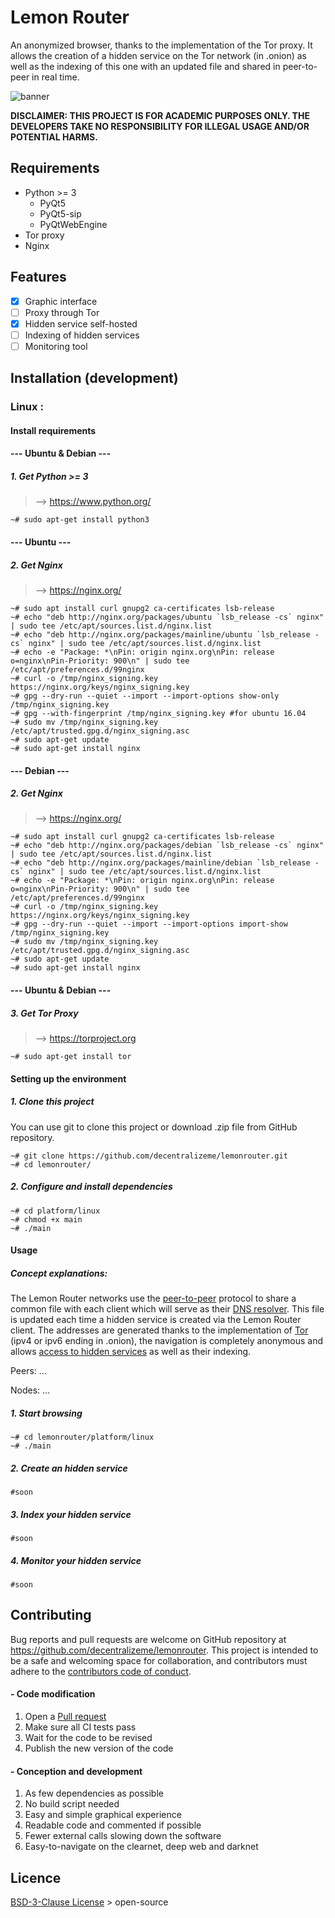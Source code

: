 # Lemon Router

An anonymized browser, thanks to the implementation of the Tor proxy. It allows the creation of a hidden service on the Tor network (in .onion) as well as the indexing of this one with an updated file and shared in peer-to-peer in real time.

![banner](https://raw.githubusercontent.com/decentralizeme/lemonrouter/main/banner.png)

**DISCLAIMER: THIS PROJECT IS FOR ACADEMIC PURPOSES ONLY. THE DEVELOPERS TAKE NO RESPONSIBILITY FOR ILLEGAL USAGE AND/OR POTENTIAL HARMS.**

## Requirements

- Python >= 3
  - PyQt5
  - PyQt5-sip
  - PyQtWebEngine
- Tor proxy
- Nginx

## Features

- [x] Graphic interface
- [ ] Proxy through Tor
- [x] Hidden service self-hosted
- [ ] Indexing of hidden services
- [ ] Monitoring tool

## Installation (development)

### Linux :

#### Install requirements

#### --- Ubuntu & Debian ---

##### 1. Get Python >= 3

> --> https://www.python.org/

```shell
~# sudo apt-get install python3
```

#### --- Ubuntu ---

##### 2. Get Nginx

> --> https://nginx.org/

```shell
~# sudo apt install curl gnupg2 ca-certificates lsb-release
~# echo "deb http://nginx.org/packages/ubuntu `lsb_release -cs` nginx" | sudo tee /etc/apt/sources.list.d/nginx.list
~# echo "deb http://nginx.org/packages/mainline/ubuntu `lsb_release -cs` nginx" | sudo tee /etc/apt/sources.list.d/nginx.list
~# echo -e "Package: *\nPin: origin nginx.org\nPin: release o=nginx\nPin-Priority: 900\n" | sudo tee /etc/apt/preferences.d/99nginx
~# curl -o /tmp/nginx_signing.key https://nginx.org/keys/nginx_signing.key
~# gpg --dry-run --quiet --import --import-options show-only /tmp/nginx_signing.key
~# gpg --with-fingerprint /tmp/nginx_signing.key #for ubuntu 16.04
~# sudo mv /tmp/nginx_signing.key /etc/apt/trusted.gpg.d/nginx_signing.asc
~# sudo apt-get update
~# sudo apt-get install nginx
```

#### --- Debian ---

##### 2. Get Nginx

> --> https://nginx.org/

```shell
~# sudo apt install curl gnupg2 ca-certificates lsb-release
~# echo "deb http://nginx.org/packages/debian `lsb_release -cs` nginx" | sudo tee /etc/apt/sources.list.d/nginx.list
~# echo "deb http://nginx.org/packages/mainline/debian `lsb_release -cs` nginx" | sudo tee /etc/apt/sources.list.d/nginx.list
~# echo -e "Package: *\nPin: origin nginx.org\nPin: release o=nginx\nPin-Priority: 900\n" | sudo tee /etc/apt/preferences.d/99nginx
~# curl -o /tmp/nginx_signing.key https://nginx.org/keys/nginx_signing.key
~# gpg --dry-run --quiet --import --import-options import-show /tmp/nginx_signing.key
~# sudo mv /tmp/nginx_signing.key /etc/apt/trusted.gpg.d/nginx_signing.asc
~# sudo apt-get update
~# sudo apt-get install nginx
```

#### --- Ubuntu & Debian ---

##### 3. Get Tor Proxy

> --> https://torproject.org

```shell
~# sudo apt-get install tor
```



#### Setting up the environment

##### 1. Clone this project

You can use git to clone this project or download .zip file from GitHub repository.

```shell
~# git clone https://github.com/decentralizeme/lemonrouter.git
~# cd lemonrouter/
```

##### 2. Configure and install dependencies

```shell
~# cd platform/linux
~# chmod +x main
~# ./main
```

#### Usage

##### Concept explanations:

The Lemon Router networks use the [peer-to-peer](https://en.wikipedia.org/wiki/Peer-to-peer) protocol to share a common file with each client which will serve as their [DNS resolver](https://en.wikipedia.org/wiki/Domain_Name_System). This file is updated each time a hidden service is created via the Lemon Router client. The addresses are generated thanks to the implementation of [Tor ](https://en.wikipedia.org/wiki/Tor_(anonymity_network)) (ipv4 or ipv6 ending in .onion), the navigation is completely anonymous and allows [access to hidden services](https://en.wikipedia.org/wiki/The_Hidden_Wiki) as well as their indexing.

Peers: ...

Nodes: ...

##### 1. Start browsing

```shell
~# cd lemonrouter/platform/linux
~# ./main
```

##### 2. Create an hidden service

```shell
#soon
```

##### 3. Index your hidden service

```shell
#soon
```

##### 4. Monitor your hidden service

```shell
#soon
```

## Contributing

Bug reports and pull requests are welcome on GitHub repository at https://github.com/decentralizeme/lemonrouter. This project is intended to be a safe and welcoming space for collaboration, and contributors must adhere to the [contributors code of conduct](https://www.contributor-covenant.org/).

#### - Code modification

1. Open a [Pull request](https://github.com/decentralizeme/lemonrouter/pulls)
2. Make sure all CI tests pass
3. Wait for the code to be revised
4. Publish the new version of the code

#### - Conception and development

1. As few dependencies as possible
2. No build script needed
3. Easy and simple graphical experience
4. Readable code and commented if possible
5. Fewer external calls slowing down the software
6. Easy-to-navigate on the clearnet, deep web and darknet

## Licence

[BSD-3-Clause License](https://github.com/decentralizeme/lemonrouter/blob/main/LICENSE) > open-source